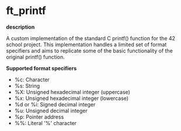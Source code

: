 # ft_printf

**description**

A custom implementation of the standard C printf() function for the 42 school project. This implementation handles a limited set of format specifiers and aims to replicate some of the basic functionality of the original printf() function.

**Supported format specifiers**
- %c: Character
- %s: String
- %X: Unsigned hexadecimal integer (uppercase)
- %x: Unsigned hexadecimal integer (lowercase)
- %d or %i: Signed decimal integer
- %u: Unsigned decimal integer
- %p: Pointer address
- %%: Literal '%' character

